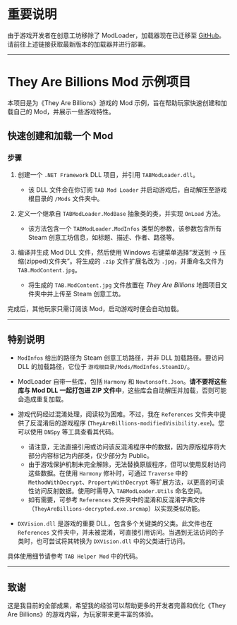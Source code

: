 # 重要说明

由于游戏开发者在创意工坊移除了 ModLoader，加载器现在已迁移至 [GitHub](https://github.com/JKstring/TABModLoader)。请前往上述链接获取最新版本的加载器并进行部署。

---

# They Are Billions Mod 示例项目

本项目是为《They Are Billions》游戏的 Mod 示例，旨在帮助玩家快速创建和加载自己的 Mod，并展示一些游戏特性。

## 快速创建和加载一个 Mod

### 步骤
1. 创建一个 `.NET Framework` DLL 项目，并引用 `TABModLoader.dll`。
   - 该 DLL 文件会在你订阅 `TAB Mod Loader` 并启动游戏后，自动解压至游戏根目录的 `/Mods` 文件夹中。

2. 定义一个继承自 `TABModLoader.ModBase` 抽象类的类，并实现 `OnLoad` 方法。
   - 该方法包含一个 `TABModLoader.ModInfos` 类型的参数，该参数包含所有 Steam 创意工坊信息，如标题、描述、作者、路径等。

3. 编译并生成 Mod DLL 文件，然后使用 Windows 右键菜单选择“发送到 -> 压缩(zipped)文件夹”。将生成的 `.zip` 文件扩展名改为 `.jpg`，并重命名文件为 `TAB.ModContent.jpg`。
   - 将生成的 `TAB.ModContent.jpg` 文件放置在 *They Are Billions* 地图项目文件夹中并上传至 Steam 创意工坊。

完成后，其他玩家只需订阅该 Mod，启动游戏时便会自动加载。

---

## 特别说明

- `ModInfos` 给出的路径为 Steam 创意工坊路径，并非 DLL 加载路径。要访问 DLL 的加载路径，它位于 `游戏根目录/Mods/ModInfos.SteamID/`。

- ModLoader 自带一些库，包括 `Harmony` 和 `Newtonsoft.Json`。**请不要将这些库与 Mod DLL 一起打包进 ZIP 文件中**，这些库会自动解压并加载，否则可能会造成重复加载。

- 游戏代码经过混淆处理，阅读较为困难。不过，我在 `References` 文件夹中提供了反混淆后的游戏程序 (`TheyAreBillions-modifiedVisibility.exe`)。您可以使用 `DNSpy` 等工具查看其代码。
   - 请注意，无法直接引用或访问该反混淆程序中的数据，因为原版程序将大部分内容标记为内部类，仅少部分为 Public。
   - 由于游戏保护机制未完全解除，无法替换原版程序，但可以使用反射访问这些数据。在使用 `Harmony` 修补时，可通过 `Traverse` 中的 `MethodWithDecrypt`、`PropertyWithDecrypt` 等扩展方法，以更高的可读性访问反射数据。使用时需导入 `TABModLoader.Utils` 命名空间。
   - 如有需要，可参考 `References` 文件夹中的混淆和反混淆字典文件（`TheyAreBillions-decrypted.exe.srcmap`）以实现类似功能。

- `DXVision.dll` 是游戏的重要 DLL，包含多个关键类的父类。此文件也在 `References` 文件夹中，并未被混淆，可直接引用访问。当遇到无法访问的子类时，也可尝试将其转换为 `DXVision.dll` 中的父类进行访问。

具体使用细节请参考 `TAB Helper Mod` 中的代码。

---

## 致谢
这是我目前的全部成果，希望我的经验可以帮助更多的开发者完善和优化《They Are Billions》的游戏内容，为玩家带来更丰富的体验。